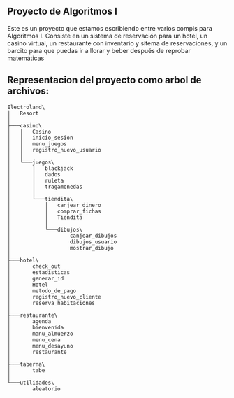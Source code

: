 ## Proyecto de Algoritmos I

Este es un proyecto que estamos escribiendo entre varios compis para Algoritmos I. Consiste en un sistema de reservación para un hotel, un casino virtual, un restaurante con inventario y sitema de reservaciones, y un barcito para que puedas ir a llorar y beber después de reprobar matemáticas

## Representacion del proyecto como arbol de archivos:

```
Electroland\
│   Resort
│
├───casino\
│   │   Casino
│   │   inicio_sesion
│   │   menu_juegos
│   │   registro_nuevo_usuario
│   │
│   └───juegos\
│       │   blackjack
│       │   dados
│       │   ruleta
│       │   tragamonedas
│       │
│       └───tiendita\
│           │   canjear_dinero
│           │   comprar_fichas
│           │   Tiendita
│           │
│           └───dibujos\
│                   canjear_dibujos
│                   dibujos_usuario
│                   mostrar_dibujo
│
├───hotel\
│       check_out
│       estadisticas
│       generar_id
│       Hotel
│       metodo_de_pago
│       registro_nuevo_cliente
│       reserva_habitaciones
│
├───restaurante\
│       agenda
│       bienvenida
│       manu_almuerzo
│       menu_cena
│       menu_desayuno
│       restaurante
│
├───taberna\
│       tabe
│
└───utilidades\
        aleatorio
```
